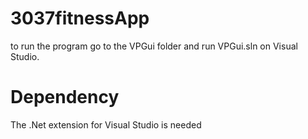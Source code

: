 ﻿# 3037fitnessApp

to run the program go to the VPGui folder and run VPGui.sln on Visual Studio.


# Dependency
 
The .Net extension for Visual Studio is needed
